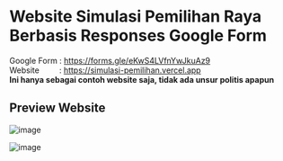 # Website Simulasi Pemilihan Raya Berbasis Responses Google Form

Google Form   : https://forms.gle/eKwS4LVfnYwJkuAz9 <br/>
Website &nbsp;&nbsp;&nbsp;&nbsp;&nbsp;&nbsp;&nbsp;&nbsp;: https://simulasi-pemilihan.vercel.app <br/>
<b>Ini hanya sebagai contoh website saja, tidak ada unsur politis apapun</b>

## Preview Website

![image](https://github.com/user-attachments/assets/0f9f67ff-9b5c-4d82-b1b7-aeffde171461)

![image](https://github.com/user-attachments/assets/8b4de821-83e5-4974-a1b0-e62792191411)
